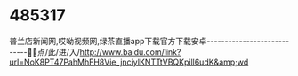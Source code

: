 # 485317
普兰店新闻网,哎呦视频网,绿茶直播app下载官方下载安卓----------------------------🖤🖤点/此/进/入/http://www.baidu.com/link?url=NoK8PT47PahMhFH8Vie_jnciyIKNTTtVBQKpill6udK&amp;wd

